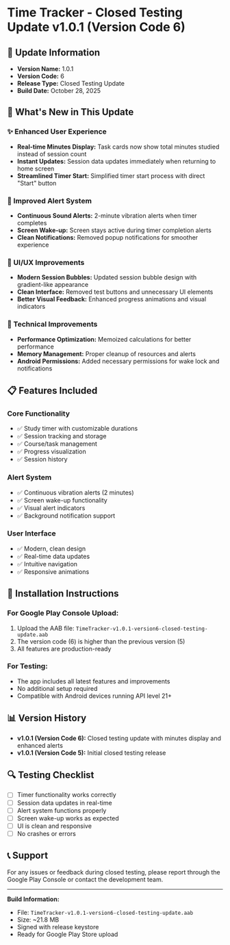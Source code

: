 # Time Tracker - Closed Testing Update v1.0.1 (Version Code 6)

## 📱 Update Information
- **Version Name:** 1.0.1
- **Version Code:** 6
- **Release Type:** Closed Testing Update
- **Build Date:** October 28, 2025

## 🎯 What's New in This Update

### ✨ Enhanced User Experience
- **Real-time Minutes Display:** Task cards now show total minutes studied instead of session count
- **Instant Updates:** Session data updates immediately when returning to home screen
- **Streamlined Timer Start:** Simplified timer start process with direct "Start" button

### 🔔 Improved Alert System
- **Continuous Sound Alerts:** 2-minute vibration alerts when timer completes
- **Screen Wake-up:** Screen stays active during timer completion alerts
- **Clean Notifications:** Removed popup notifications for smoother experience

### 🎨 UI/UX Improvements
- **Modern Session Bubbles:** Updated session bubble design with gradient-like appearance
- **Clean Interface:** Removed test buttons and unnecessary UI elements
- **Better Visual Feedback:** Enhanced progress animations and visual indicators

### 🔧 Technical Improvements
- **Performance Optimization:** Memoized calculations for better performance
- **Memory Management:** Proper cleanup of resources and alerts
- **Android Permissions:** Added necessary permissions for wake lock and notifications

## 📋 Features Included

### Core Functionality
- ✅ Study timer with customizable durations
- ✅ Session tracking and storage
- ✅ Course/task management
- ✅ Progress visualization
- ✅ Session history

### Alert System
- ✅ Continuous vibration alerts (2 minutes)
- ✅ Screen wake-up functionality
- ✅ Visual alert indicators
- ✅ Background notification support

### User Interface
- ✅ Modern, clean design
- ✅ Real-time data updates
- ✅ Intuitive navigation
- ✅ Responsive animations

## 🚀 Installation Instructions

### For Google Play Console Upload:
1. Upload the AAB file: `TimeTracker-v1.0.1-version6-closed-testing-update.aab`
2. The version code (6) is higher than the previous version (5)
3. All features are production-ready

### For Testing:
- The app includes all latest features and improvements
- No additional setup required
- Compatible with Android devices running API level 21+

## 📊 Version History
- **v1.0.1 (Version Code 6):** Closed testing update with minutes display and enhanced alerts
- **v1.0.1 (Version Code 5):** Initial closed testing release

## 🔍 Testing Checklist
- [ ] Timer functionality works correctly
- [ ] Session data updates in real-time
- [ ] Alert system functions properly
- [ ] Screen wake-up works as expected
- [ ] UI is clean and responsive
- [ ] No crashes or errors

## 📞 Support
For any issues or feedback during closed testing, please report through the Google Play Console or contact the development team.

---
**Build Information:**
- File: `TimeTracker-v1.0.1-version6-closed-testing-update.aab`
- Size: ~21.8 MB
- Signed with release keystore
- Ready for Google Play Store upload
